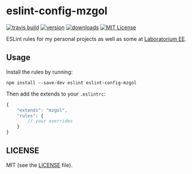 # eslint-config-mzgol

[![travis build](https://img.shields.io/travis/mzgol/eslint-config-mzgol.svg?style=flat-square)](https://travis-ci.org/mzgol/eslint-config-mzgol)
[![version](https://img.shields.io/npm/v/eslint-config-mzgol.svg?style=flat-square)](http://npm.im/eslint-config-mzgol)
[![downloads](https://img.shields.io/npm/dm/eslint-config-mzgol.svg?style=flat-square)](http://npm-stat.com/charts.html?package=eslint-config-mzgol)
[![MIT License](https://img.shields.io/npm/l/eslint-config-mzgol.svg?style=flat-square)](http://opensource.org/licenses/MIT)

ESLint rules for my personal projects as well as some at [Laboratorium EE](http://laboratorium.ee).

## Usage

Install the rules by running:

```
npm install --save-dev eslint eslint-config-mzgol 
```

Then add the extends to your `.eslintrc`:

```javascript
{
    "extends": "mzgol",
    "rules": {
        // your overrides
    }
}
```

## LICENSE

MIT (see the [LICENSE](LICENSE) file).
